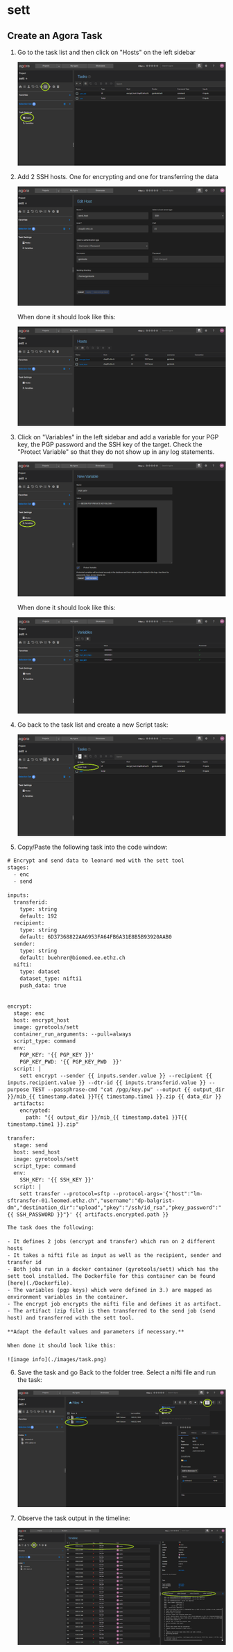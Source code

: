 # sett

## Create an Agora Task

1. Go to the task list and then click on "Hosts" on the left sidebar
 
    ![image info](./images/go_to_hosts.png)

2. Add 2 SSH hosts. One for encrypting and one for transferring the data

    ![image info](./images/add_host.png)

    When done it should look like this:

    ![image info](./images/hosts.png)

3. Click on "Variables" in the left sidebar and add a variable for your PGP key, the PGP password and the SSH key of the target. Check the "Protect Variable" so that they do not show up in any log statements. 

    ![image info](./images/add_variable.png)

    When done it should look like this:

    ![image info](./images/variables.png)

4. Go back to the task list and create a new Script task:

    ![image info](./images/new_script_task.png)

5. Copy/Paste the following task into the code window:

```
# Encrypt and send data to leonard med with the sett tool
stages:
  - enc   
  - send

inputs: 
  transferid: 
    type: string 
    default: 192  
  recipient: 
    type: string  
    default: 6D37368822AA6953FA64FB6A31E8B5B93920AAB0   
  sender: 
    type: string       
    default: buehrer@biomed.ee.ethz.ch  
  nifti:
    type: dataset
    dataset_type: nifti1                    
    push_data: true
  

encrypt:     
  stage: enc
  host: encrypt_host   
  image: gyrotools/sett  
  container_run_arguments: --pull=always     
  script_type: command
  env:    
    PGP_KEY: '{{ PGP_KEY }}'
    PGP_KEY_PWD: '{{ PGP_KEY_PWD  }}'
  script: |            
    sett encrypt --sender {{ inputs.sender.value }} --recipient {{ inputs.recipient.value }} --dtr-id {{ inputs.transferid.value }} --purpose TEST --passphrase-cmd "cat /pgp/key.pw" --output {{ output_dir }}/mib_{{ timestamp.date1 }}T{{ timestamp.time1 }}.zip {{ data_dir }}
  artifacts:
    encrypted:
      path: "{{ output_dir }}/mib_{{ timestamp.date1 }}T{{ timestamp.time1 }}.zip" 

transfer:  
  stage: send  
  host: send_host   
  image: gyrotools/sett  
  script_type: command
  env:    
    SSH_KEY: '{{ SSH_KEY }}' 
  script: |  
    sett transfer --protocol=sftp --protocol-args='{"host":"lm-sftransfer-01.leomed.ethz.ch","username":"dp-balgrist-dm","destination_dir":"upload","pkey":"/ssh/id_rsa","pkey_password":"{{ SSH_PASSWORD }}"}' {{ artifacts.encrypted.path }}    
```

    The task does the following:

    - It defines 2 jobs (encrypt and transfer) which run on 2 different hosts
    - It takes a nifti file as input as well as the recipient, sender and transfer id
    - Both jobs run in a docker container (gyrotools/sett) which has the sett tool installed. The Dockerfile for this container can be found [here](./Dockerfile).
    - The variables (pgp keys) which were defined in 3.) are mapped as environment variables in the container.
    - The encrypt job encrypts the nifti file and defines it as artifact. 
    - The artifact (zip file) is then transferred to the send job (send host) and transferred with the sett tool. 
            
    **Adapt the default values and parameters if necessary.**
    
    When done it should look like this:

    ![image info](./images/task.png)

6. Save the task and go Back to the folder tree. Select a nifti file and run the task:

    ![image info](./images/run_task.png)

7. Observe the task output in the timeline:

    ![image info](./images/timeline.png)
